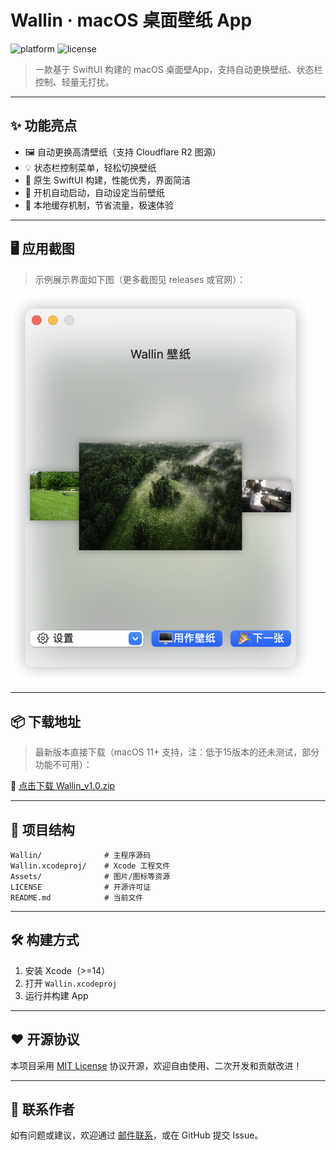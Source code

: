 # Wallin · macOS 桌面壁纸 App

![platform](https://img.shields.io/badge/platform-macOS-blue)
![license](https://img.shields.io/badge/license-MIT-green)

> 一款基于 SwiftUI 构建的 macOS 桌面壁App，支持自动更换壁纸、状态栏控制、轻量无打扰。

---

## ✨ 功能亮点

- 🖼 自动更换高清壁纸（支持 Cloudflare R2 图源）
- 💡 状态栏控制菜单，轻松切换壁纸
- 🧩 原生 SwiftUI 构建，性能优秀，界面简洁
- 🎯 开机自动启动，自动设定当前壁纸
- 🔁 本地缓存机制，节省流量，极速体验

---

## 🖥 应用截图

> 示例展示界面如下图（更多截图见 releases 或官网）：

<img src="./screenshot.png" width="480" alt="Wallin App 界面截图" />

---

## 📦 下载地址

> 最新版本直接下载（macOS 11+ 支持，注：低于15版本的还未测试，部分功能不可用）：

🔗 [点击下载 Wallin_v1.0.zip](https://cdn.litgame.ac.cn/downloads/Wallin_v1.0.zip)

---

## 📂 项目结构

```
Wallin/              # 主程序源码
Wallin.xcodeproj/    # Xcode 工程文件
Assets/              # 图片/图标等资源
LICENSE              # 开源许可证
README.md            # 当前文件
```

---

## 🛠 构建方式

1. 安装 Xcode（>=14）
2. 打开 `Wallin.xcodeproj`
3. 运行并构建 App

---

## ❤️ 开源协议

本项目采用 [MIT License](./LICENSE) 协议开源，欢迎自由使用、二次开发和贡献改进！

---

## 📮 联系作者

如有问题或建议，欢迎通过 [邮件联系](mailto:992625380@qq.com)，或在 GitHub 提交 Issue。
